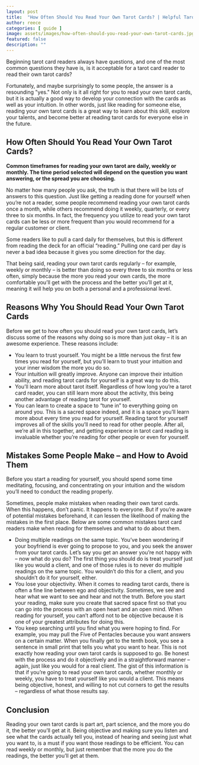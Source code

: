 ```yaml
---
layout: post
title:  "How Often Should You Read Your Own Tarot Cards? | Helpful Tarot Guide"
author: reece
categories: [ guide ]
image: assets/images/how-often-should-you-read-your-own-tarot-cards.jpg
featured: false
description: ""
---
```


Beginning tarot card readers always have questions, and one of the most common questions they have is, is it acceptable for a tarot card reader to read their own tarot cards? 

Fortunately, and maybe surprisingly to some people, the answer is a resounding "yes." Not only is it all right for you to read your own tarot cards, but it is actually a good way to develop your connection with the cards as well as your intuition. In other words, just like reading for someone else, reading your own tarot cards is a great way to learn about this skill, explore your talents, and become better at reading tarot cards for everyone else in the future.

## How Often Should You Read Your Own Tarot Cards?

**Common timeframes for reading your own tarot are daily, weekly or monthly. The time period selected will depend on the question you want answering, or the spread you are choosing.** 

No matter how many people you ask, the truth is that there will be lots of answers to this question. Just like getting a reading done for yourself when you’re not a reader, some people recommend reading your own tarot cards once a month, while others recommend doing it weekly, quarterly, or every three to six months. In fact, the frequency you utilize to read your own tarot cards can be less or more frequent than you would recommend for a regular customer or client. 

Some readers like to pull a card daily for themselves, but this is different from reading the deck for an official “reading.” Pulling one card per day is never a bad idea because it gives you some direction for the day. 

That being said, reading your own tarot cards regularly – for example, weekly or monthly – is better than doing so every three to six months or less often, simply because the more you read your own cards, the more comfortable you’ll get with the process and the better you’ll get at it, meaning it will help you on both a personal and a professional level.

## Reasons Why You Should Read Your Own Tarot Cards

Before we get to how often you should read your own tarot cards, let’s discuss some of the reasons why doing so is more than just okay – it is an awesome experience. These reasons include:
 *  You learn to trust yourself. You might be a little nervous the first few times you read for yourself, but you’ll learn to trust your intuition and your inner wisdom the more you do so.
*  Your intuition will greatly improve. Anyone can improve their intuition ability, and reading tarot cards for yourself is a great way to do this.
*  You’ll learn more about tarot itself. Regardless of how long you’re a tarot card reader, you can still learn more about the activity, this being another advantage of reading tarot for yourself.
* You can learn to create a space to “tune in” to everything going on around you. This is a sacred space indeed, and it is a space you’ll learn more about every time you read for yourself.
Reading tarot for yourself improves all of the skills you’ll need to read for other people. After all, we’re all in this together, and getting experience in tarot card reading is invaluable whether you’re reading for other people or even for yourself.

## Mistakes Some People Make – and How to Avoid Them

Before you start a reading for yourself, you should spend some time meditating, focusing, and concentrating on your intuition and the wisdom you’ll need to conduct the reading properly. 

Sometimes, people make mistakes when reading their own tarot cards. When this happens, don’t panic. It happens to everyone. But if you’re aware of potential mistakes beforehand, it can lessen the likelihood of making the mistakes in the first place. Below are some common mistakes tarot card readers make when reading for themselves and what to do about them.

* Doing multiple readings on the same topic. You’ve been wondering if your boyfriend is ever going to propose to you, and you seek the answer from your tarot cards. Let’s say you get an answer you’re not happy with – now what do you do? The first thing you should do is treat yourself just like you would a client, and one of those rules is to never do multiple readings on the same topic. You wouldn’t do this for a client, and you shouldn’t do it for yourself, either.
*  You lose your objectivity. When it comes to reading tarot cards, there is often a fine line between ego and objectivity. Sometimes, we see and hear what we want to see and hear and not the truth. Before you start your reading, make sure you create that sacred space first so that you can go into the process with an open heart and an open mind. When reading for yourself, you can’t afford not to be objective because it is one of your greatest attributes for doing this.
*  You keep searching until you find what you were hoping to find. For example, you may pull the Five of Pentacles because you want answers on a certain matter. When you finally get to the tenth book, you see a sentence in small print that tells you what you want to hear. This is not exactly how reading your own tarot cards is supposed to go. Be honest with the process and do it objectively and in a straightforward manner – again, just like you would for a real client.
The gist of this information is that if you’re going to read your own tarot cards, whether monthly or weekly, you have to treat yourself like you would a client. This means being objective, honest, and willing to not cut corners to get the results – regardless of what those results say.

## Conclusion

Reading your own tarot cards is part art, part science, and the more you do it, the better you’ll get at it. Being objective and making sure you listen and see what the cards actually tell you, instead of hearing and seeing just what you want to, is a must if you want those readings to be efficient. You can read weekly or monthly, but just remember that the more you do the readings, the better you’ll get at them.
